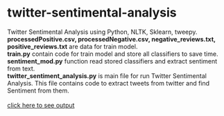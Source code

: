 # twitter-sentimental-analysis
Twitter Sentimental Analysis using Python, NLTK, Sklearn, tweepy.</br>
<b>processedPositive.csv, processedNegative.csv, negative_reviews.txt, positive_reviews.txt</b> are data for train model.</br>
<b>train.py</b> contain code for train model and store all classifiers to save time.</br>
<b>sentiment_mod.py</b> function read stored classifiers and extract sentiment from text.</br>
<b>twitter_sentiment_analysis.py</b> is main file for run Twitter Sentimental Analysis. This file contains code to extract tweets from twitter and find Sentiment from them.</br></br>
[click here to see output](https://youtu.be/6zmBkyXa_fQ)
